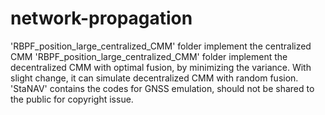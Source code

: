 # network-propagation

'RBPF_position_large_centralized_CMM' folder implement the centralized CMM
'RBPF_position_large_centralized_CMM' folder implement the decentralized CMM with optimal fusion, by 
minimizing the variance. With slight change, it can simulate decentralized CMM with random fusion.
'StaNAV' contains the codes for GNSS emulation, should not be shared to the public for copyright issue.
